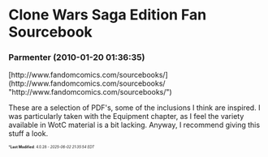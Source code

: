 # Clone Wars Saga Edition Fan Sourcebook

### **Parmenter** (2010-01-20 01:36:35)

<!-- m -->[http://www.fandomcomics.com/sourcebooks/](http://www.fandomcomics.com/sourcebooks/ "http://www.fandomcomics.com/sourcebooks/")<!-- m -->
These are a selection of PDF's, some of the inclusions I think are inspired. I was particularly taken with the Equipment chapter, as I feel the variety available in WotC material is a bit lacking. Anyway, I recommend giving this stuff a look.



<span style="font-size: 0.5em;">***Last Modified**: 4.0.28 - *2025-06-02 21:35:54 EDT*</span>